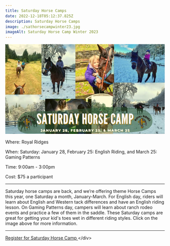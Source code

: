 ```yaml
---
title: Saturday Horse Camps
date: 2022-12-18T05:12:37.825Z
description: Saturday Horse Camps
image: ./sathorsecampwinter23.jpg
imageAlt: Saturday Horse Camp Winter 2023
---
```

![sathorsecampwinter23](sathorsecampwinter23.jpg "sathorsecampwinter23")

<div className="text-center">
<p className="my-2"><span className="font-semibold">Where:&nbsp;</span>Royal Ridges</p>
<p className="mb-2"><span className="font-semibold">When:&nbsp;</span>Saturday: January 28, February 25: English Riding, and March 25: Gaming Patterns</p>
<p className="mb-2"><span className="font-semibold">Time:&nbsp;</span>9:00am - 3:00pm</p>
<p className="mb-2"><span className="font-semibold">Cost:&nbsp;</span>$75 a participant</p> 
<hr />
</div>

<p className="my-4">Saturday horse camps are back, and we’re offering theme Horse Camps this year, one Saturday a month, January-March. For English day, riders will learn about English and Western tack differences and have an English riding lesson. On Gaming Patterns day, campers will learn about ranch rodeo events and practice a few of them in the saddle. These Saturday camps are great for getting your kid's toes wet in different riding styles. Click on the image above for more information. </p>
<hr />

<div className='text-center mt-4'>
    <a 
        href='https://www.ultracamp.com/info/upcomingSessions.aspx?idCamp=1145&campCode=151'
        className='text-green-200 hover:text-indigo-400 hover:underline font-cursive text-2xl'
        target='_blank' 
        rel='noopener noreferrer'
    >Register for Saturday Horse Camp </a><﻿/div>